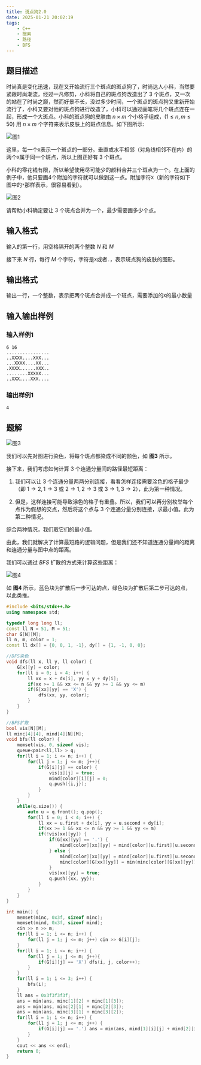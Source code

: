 ```yaml
---
title: 斑点狗2.0
date: 2025-01-21 20:02:19
tags:
    - C++
    - 搜索
    - 路径
    - BFS
---
```


## 题目描述

时尚真是变化迅速，现在又开始流行三个斑点的斑点狗了，时尚达人小科，当然要紧跟时尚潮流，经过一凡修剪，小科将自己的斑点狗改造出了 $3$ 个斑点，又一次的站在了时尚之巅，然而好景不长，没过多少时间，一个斑点的斑点狗又重新开始流行了，小科又要对他的斑点狗进行改造了，小科可以通过画笔将几个斑点连在一起，形成一个大斑点。小科的斑点狗的皮肤由 $n \times m$ 个小格子组成，$(1 \leq n,m \leq 50)$ 用 $n \times m$ 个字符来表示皮肤上的斑点信息。如下图所示:

![图1](/images/省赛冲刺/7/1.png)

这里，每一个`X`表示一个斑点的一部分。垂直或水平相邻（对角线相邻不在内）的两个`X`属于同一个斑点，所以上图正好有 $3$ 个斑点。

小科的零花钱有限，所以希望使用尽可能少的颜料合并三个斑点为一个。在上面的例子中，他只要画4个附加的字符就可以做到这一点。附加字符`X`（新的字符如下图中的`*`那样表示，很容易看到）。

![图2](/images/省赛冲刺/7/2.png)

请帮助小科确定要让 $3$ 个斑点合并为一个，最少需要画多少个点。

## 输入格式

输入的第一行，用空格隔开的两个整数 $N$ 和 $M$

接下来 $N$ 行，每行 $M$ 个字符，字符是`X`或者`.`，表示斑点狗的皮肤的图形。

## 输出格式

输出一行，一个整数，表示把两个斑点合并成一个斑点，需要添加的`X`的最小数量

## 输入输出样例

### 输入样例1

```plaintext
6 16
................
..XXXX....XXX...
...XXXX....XX...
.XXXX......XXX..
........XXXXX...
..XXX....XXX....
```

### 输出样例1

```plaintext
4
```

## 题解

![图3](/images/省赛冲刺/7/3.png)

我们可以先对图进行染色，将每个斑点都染成不同的颜色，如 __图3__ 所示。

接下来，我们考虑如何计算 $3$ 个连通分量间的路径最短距离：

1. 我们可以让 $3$ 个连通分量两两分别连接，看看怎样连接需要涂色的格子最少（即 $1 \to 2, 1 \to 3$ 或 $2 \to 1, 2 \to 3$ 或 $3 \to 1, 3 \to 2$），此为第一种情况。

2. 但是，这样连接可能导致涂色的格子有重叠。所以，我们可以再分别枚举每个点作为假想的交点，然后将这个点与 $3$ 个连通分量分别连接，求最小值。此为第二种情况。

综合两种情况，我们取它们的最小值。

由此，我们就解决了计算最短路的逻辑问题，但是我们还不知道连通分量间的距离和连通分量与图中点的距离。

我们可以通过 $BFS$ 扩散的方式来计算这些距离：

![图4](/images/省赛冲刺/7/4.png)

如 __图4__ 所示，蓝色块为扩散后一步可达的点，绿色块为扩散后第二步可达的点，以此类推。

```c++
#include <bits/stdc++.h>
using namespace std;

typedef long long ll;
const ll N = 51, M = 51;
char G[N][M];
ll n, m, color = 1;
const ll dx[] = {0, 0, 1, -1}, dy[] = {1, -1, 0, 0};

//DFS染色
void dfs(ll x, ll y, ll color) {
    G[x][y] = color;
    for(ll i = 0; i < 4; i++) {
        ll xx = x + dx[i], yy = y + dy[i];
        if(xx >= 1 && xx <= n && yy >= 1 && yy <= m) 
        if(G[xx][yy] == 'X') {
            dfs(xx, yy, color);
        }
    }
}

//BFS扩散
bool vis[N][M];
ll minc[4][4], mind[4][N][M];
void bfs(ll color) {
    memset(vis, 0, sizeof vis);
    queue<pair<ll,ll> > q;
    for(ll i = 1; i <= n; i++) {
        for(ll j = 1; j <= m; j++){
            if(G[i][j] == color) {
                vis[i][j] = true;
                mind[color][i][j] = 0;
                q.push({i,j});
            }
        }
    }
    while(q.size()) {
        auto u = q.front(); q.pop();
        for(ll i = 0; i < 4; i++) {
            ll xx = u.first + dx[i], yy = u.second + dy[i];
            if(xx >= 1 && xx <= n && yy >= 1 && yy <= m) 
            if(!vis[xx][yy]) {
                if(G[xx][yy] == '.') {
                    mind[color][xx][yy] = mind[color][u.first][u.second] + 1;
                } else {
                    mind[color][xx][yy] = mind[color][u.first][u.second] + 1;
                    minc[color][G[xx][yy]] = min(minc[color][G[xx][yy]], mind[color][u.first][u.second] );
                }
                vis[xx][yy] = true;
                q.push({xx, yy});
            }
        }
    }
}

int main() {
    memset(minc, 0x3f, sizeof minc);
    memset(mind, 0x3f, sizeof mind);
    cin >> n >> m;
    for(ll i = 1; i <= n; i++) {
        for(ll j = 1; j <= m; j++) cin >> G[i][j];
    }
    for(ll i = 1; i <= n; i++) {
        for(ll j = 1; j <= m; j++){
            if(G[i][j] == 'X') dfs(i, j, color++);
        }
    }
    for(ll i = 1; i <= 3; i++) {
        bfs(i);
    }
    ll ans = 0x3f3f3f3f;
    ans = min(ans, minc[1][2] + minc[1][3]);
    ans = min(ans, minc[2][1] + minc[2][3]);
    ans = min(ans, minc[3][1] + minc[3][2]);
    for(ll i = 1; i <= n; i++) {
        for(ll j = 1; j <= m; j++) {
            if(G[i][j] == '.') ans = min(ans, mind[1][i][j] + mind[2][i][j] + mind[3][i][j] - 3 + 1);
        }
    }
    cout << ans << endl;
    return 0;
}
```
